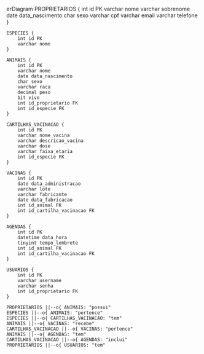erDiagram
    PROPRIETARIOS {
        int id PK
        varchar nome
        varchar sobrenome
        date data_nascimento
        char sexo
        varchar cpf
        varchar email
        varchar telefone
    }
    
    ESPECIES {
        int id PK
        varchar nome
    }
    
    ANIMAIS {
        int id PK
        varchar nome
        date data_nascimento
        char sexo
        varchar raca
        decimal peso
        bit vivo
        int id_proprietario FK
        int id_especie FK
    }
    
    CARTILHAS_VACINACAO {
        int id PK
        varchar nome_vacina
        varchar descricao_vacina
        varchar dose
        varchar faixa_etaria
        int id_especie FK
    }
    
    VACINAS {
        int id PK
        date data_administracao
        varchar lote
        varchar fabricante
        date data_fabricacao
        int id_animal FK
        int id_cartilha_vacinacao FK
    }
    
    AGENDAS {
        int id PK
        datetime data_hora
        tinyint tempo_lembrete
        int id_animal FK
        int id_cartilha_vacinacao FK
    }
    
    USUARIOS {
        int id PK
        varchar username
        varchar senha
        int id_proprietario FK
    }
    
    PROPRIETARIOS ||--o{ ANIMAIS: "possui"
    ESPECIES ||--o{ ANIMAIS: "pertence"
    ESPECIES ||--o{ CARTILHAS_VACINACAO: "tem"
    ANIMAIS ||--o{ VACINAS: "recebe"
    CARTILHAS_VACINACAO ||--o{ VACINAS: "pertence"
    ANIMAIS ||--o{ AGENDAS: "tem"
    CARTILHAS_VACINACAO ||--o{ AGENDAS: "inclui"
    PROPRIETARIOS ||--o{ USUARIOS: "tem"
